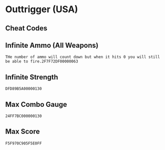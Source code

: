 # Outtrigger (USA)

## Cheat Codes

## Infinite Ammo (All Weapons)

```
THe number of ammo will count down but when it hits 0 you will still be able to fire.2F7F72DF00000063

```

## Infinite Strength

```
DFD89B5A00000130

```

## Max Combo Gauge

```
24FF7BC000000130

```

## Max Score

```
F5F970C905F5E0FF

```

